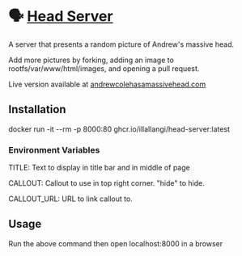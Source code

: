 # 🗣️ [Head Server](https://github.com/illallangi/head-server)

A server that presents a random picture of Andrew's massive head.

Add more pictures by forking, adding an image to rootfs/var/www/html/images, and opening a pull request.

Live version available at [andrewcolehasamassivehead.com](https://andrewcolehasamassivehead.com/)

## Installation

docker run -it --rm -p 8000:80 ghcr.io/illallangi/head-server:latest

### Environment Variables

TITLE: Text to display in title bar and in middle of page

CALLOUT: Callout to use in top right corner. "hide" to hide.

CALLOUT_URL: URL to link callout to.

## Usage

Run the above command then open localhost:8000 in a browser
